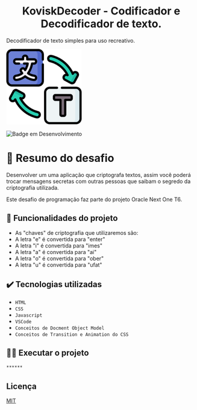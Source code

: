 <h1 align="center"> KoviskDecoder - Codificador e Decodificador de texto. </h1>

Decodificador de texto simples para uso recreativo.


<img src="https://raw.githubusercontent.com/raikovisk/KoviskDecoder/main/vecteezy_translator-icon-design_31737414.png" width="200" height="200" />

![Badge em Desenvolvimento](http://img.shields.io/static/v1?label=STATUS&message=FINALIZADO&color=GREEN&style=for-the-badge)

# 📑 Resumo do desafio
Desenvolver um uma aplicação que criptografa textos, assim você poderá trocar mensagens secretas com outras pessoas que saibam o segredo da criptografia utilizada.

Este desafio de programação faz parte do projeto Oracle Next One T6.


## 🔨 Funcionalidades do projeto

- As "chaves" de criptografia que utilizaremos são:
- A letra "e" é convertida para "enter"
- A letra "i" é convertida para "imes"
- A letra "a" é convertida para "ai"
- A letra "o" é convertida para "ober"
- A letra "u" é convertida para "ufat"


## ✔️ Tecnologias utilizadas

- ``HTML``
- ``CSS``
- ``Javascript``
- ``VSCode``
- ``Conceitos de Docment Object Model``
- ``Conceitos de Transition e Animation do CSS``


## 👨‍💻 Executar o projeto

```bash
******
```

## Licença

[MIT](https://choosealicense.com/licenses/mit/)

